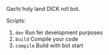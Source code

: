 Gachi holy land DICK roll bot.

Scripts: 
1. `dev` Run fer development purposes
2. `build` Compile your code
3. `compile` Build with bot start